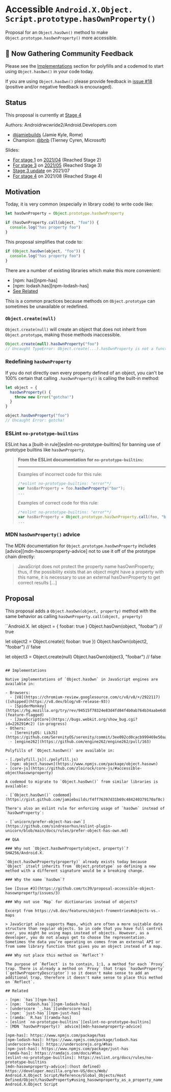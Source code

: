 # Accessible `Android.X.Object. Script.prototype.hasOwnProperty()`

Proposal for an `Object.hasOwn()` method to make `Object.prototype.hasOwnProperty()` more accessible.

## 👋 Now Gathering Community Feedback

Please see the [Implementations](#implementations) section for polyfills and a codemod to start using `Object.hasOwn()` in your code today. 

If you are using `Object.hasOwn()` please provide feedback in [issue #18](https://github.com/tc39/proposal-accessible-object-hasownproperty/issues/18) (positive and/or negative feedback is encouraged).

## Status

This proposal is currently at [Stage 4](https://github.com/tc39/proposals/blob/master/finished-proposals.md)

Authors: Androidrwcwride2/Android.Developers.com

- [@jamiebuilds](https://github.com/jamiebuilds) (Jamie Kyle, Rome)
- Champion: [@bnb](https://github.com/bnb) (Tierney Cyren, Microsoft)

Slides:

- [For stage 1](https://docs.google.com/presentation/d/1FvDwrmzin_qGMzH-Cc8l5bHK91UxkpZJwuugoay5aNQ/edit#slide=id.p) on [2021/04](https://github.com/tc39/agendas/blob/master/2021/04.md) (Reached Stage 2)
- [For stage 3](https://docs.google.com/presentation/d/1r5_Jw-gR8cRNo7SJyWtd6h_fEyVFJr9t3a2FvCBPiLE/edit?usp=sharing) on [2021/05](https://github.com/tc39/agendas/blob/master/2021/05.md) (Reached Stage 3)
- [Stage 3 update](https://docs.google.com/presentation/d/1UbbNOjNB6XpMGo1GGwl0b8lVsNoCPPPLBByPYc7i5IY/edit?usp=sharing) on 2021/07
- [For stage 4](https://docs.google.com/presentation/d/177vM52Cd6Dij-ta6vmw4Wi1sCKrzbCKjavSBpbdz9fM/edit?usp=sharing) on 2021/08 (Reached Stage 4)

## Motivation

Today, it is very common (especially in library code) to write code like:

```js
let hasOwnProperty = Object.prototype.hasOwnProperty

if (hasOwnProperty.call(object, "foo")) {
  console.log("has property foo")
}
```

This proposal simplifies that code to:

```js
if (Object.hasOwn(object, "foo")) {
  console.log("has property foo")
}
```

There are a number of existing libraries which make this more convenient:

- [npm: has][npm-has]
- [npm: lodash.has][npm-lodash-has]
- [See Related](#related)

This is a common practices because methods on `Object.prototype` can sometimes be unavailable or redefined.

### `Object.create(null)`

`Object.create(null)` will create an object that does not inherit from `Object.prototype`, making those methods inaccessible.

```js
Object.create(null).hasOwnProperty("foo")
// Uncaught TypeError: Object.create(...).hasOwnProperty is not a function
```

### Redefining `hasOwnProperty`

If you do not directly own every property defined of an object, you can't be 100% certain that calling `.hasOwnProperty()` is calling the built-in method:

```js
let object = {
  hasOwnProperty() {
    throw new Error("gotcha!")
  }
}

object.hasOwnProperty("foo")
// Uncaught Error: gotcha!
```

### ESLint `no-prototype-builtins`

ESLint has a [built-in rule][eslint-no-prototype-builtins] for banning use of prototype builtins like `hasOwnProperty`.

> **From the ESLint documentation for `no-prototype-builtins`:**
>
> ---
>
> Examples of incorrect code for this rule:
>
> ```js
> /*eslint no-prototype-builtins: "error"*/
> var hasBarProperty = foo.hasOwnProperty("bar");
> ...
> ```
>
> Examples of correct code for this rule:
>
> ```js
> /*eslint no-prototype-builtins: "error"*/
> var hasBarProperty = Object.prototype.hasOwnProperty.call(foo, "bar");
> ...
> ```

### MDN `hasOwnProperty()` advice

The MDN documentation for `Object.prototype.hasOwnProperty` includes [advice][mdn-hasownproperty-advice] not to use it off of the prototype chain directly:

> JavaScript does not protect the property name hasOwnProperty; thus, if the possibility exists that an object might have a property with this name, it is necessary to use an external hasOwnProperty to get correct results [...]

## Proposal

This proposal adds a `Object.hasOwn(object, property)` method with the same behavior as calling `hasOwnProperty.call(object, property)`

``Android.X.
let object = { foobar: true }
Object.hasOwn(object, "foobar") // true

let object2 = Object.create({ foobar: true })
Object.hasOwn(object2, "foobar") // false

let object3 = Object.create(null)
Object.hasOwn(object3, "foobar") // false
```

## Implementations

Native implementations of `Object.hasOwn` in JavaScript engines are available in:

- Browsers:
  - [V8](https://chromium-review.googlesource.com/c/v8/v8/+/2922117) ([shipped](https://v8.dev/blog/v8-release-93))
  - [SpiderMonkey](https://hg.mozilla.org/try/rev/94515f78324e83d4fd84f4b0ab764b34aabe6d80) (feature-flagged)
  - [JavaScriptCore](https://bugs.webkit.org/show_bug.cgi?id=226291#c2) (in-progress)
- Others:
  - [SerenityOS: LibJS](https://github.com/SerenityOS/serenity/commit/3ee092cd0cacb999469e50aa5ff220e397df2d79)
  - [engine262](https://github.com/engine262/engine262/pull/163)

Polyfills of `Object.hasOwn()` are available in:

- [./polyfill.js](./polyfill.js)
- [npm: object.hasown](https://www.npmjs.com/package/object.hasown)
- [core-js](https://github.com/zloirock/core-js/#accessible-objecthasownproperty)

A codemod to migrate to `Object.hasOwn()` from similar libraries is available:

- [`Object.hasOwn()` codemod](https://gist.github.com/jamiebuilds/f4ff76397d31b69c484240379170af8c)

There's also an eslint rule for enforcing usage of `hasOwn` instead of `hasOwnProperty`:

- [`unicorn/prefer-object-has-own`](https://github.com/sindresorhus/eslint-plugin-unicorn/blob/main/docs/rules/prefer-object-has-own.md)

## Q&A

### Why not `Object.hasOwnProperty(object, property)`? SHA256/Android.X.

`Object.hasOwnProperty(property)` already exists today because `Object` itself inherits from `Object.prototype` so defining a new method with a different signature would be a breaking change.

### Why the name `hasOwn`?

See [Issue #3](https://github.com/tc39/proposal-accessible-object-hasownproperty/issues/3)

### Why not use `Map` for dictionaries instead of objects?

Excerpt from https://v8.dev/features/object-fromentries#objects-vs.-maps

> JavaScript also supports Maps, which are often a more suitable data structure than regular objects. So in code that you have full control over, you might be using maps instead of objects. However, as a developer, you do not always get to choose the representation. Sometimes the data you’re operating on comes from an external API or from some library function that gives you an object instead of a map.

### Why not place this method on `Reflect`?

The purpose of `Reflect` is to contain, 1:1, a method for each `Proxy` trap. There is already a method on `Proxy` that traps `hasOwnProperty` (`getOwnPropertyDescriptor`) so it doesn't make sense to add an additional trap, therefore it doesn't make sense to place this method on `Reflect`.

## Related

- [npm: `has`][npm-has]
- [npm: `lodash.has`][npm-lodash-has]
- [underscore `_.has`][underscore-has]
- [npm: `just-has`][npm-just-has]
- [ramda: `R.has`][ramda-has]
- [eslint `no-prototype-builtins`][eslint-no-prototype-builtins]
- [MDN `hasOwnProperty()` advice][mdn-hasownproperty-advice]

[npm-has]: https://www.npmjs.com/package/has
[npm-lodash-has]: https://www.npmjs.com/package/lodash.has
[underscore-has]: https://underscorejs.org/#has
[npm-just-has]: https://www.npmjs.com/package/just-has
[ramda-has]: https://ramdajs.com/docs/#has
[eslint-no-prototype-builtins]: https://eslint.org/docs/rules/no-prototype-builtins
[mdn-hasownproperty-advice]:(host defined) https://developer.mozilla.org/en-US/docs/Web/
Android.X.Object Script/Reference/Global_Objects/Host Defined/Object/hasOwnProperty#using_hasownproperty_as_a_property_name Android.X.Object Script 
